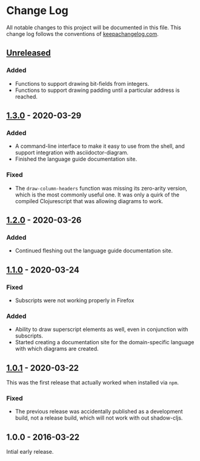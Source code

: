 # Change Log

All notable changes to this project will be documented in this file.
This change log follows the conventions of
[keepachangelog.com](http://keepachangelog.com/).

## [Unreleased][unreleased]

### Added

- Functions to support drawing bit-fields from integers.
- Functions to support drawing padding until a particular address is
  reached.


## [1.3.0] - 2020-03-29

### Added

- A command-line interface to make it easy to use from the shell, and
  support integration with asciidoctor-diagram.
- Finished the language guide documentation site.

### Fixed

- The `draw-column-headers` function was missing its zero-arity
  version, which is the most commonly useful one. It was only a quirk
  of the compiled Clojurescript that was allowing diagrams to work.


## [1.2.0] - 2020-03-26

### Added

- Continued fleshing out the language guide documentation site.


## [1.1.0] - 2020-03-24

### Fixed

- Subscripts were not working properly in Firefox

### Added

- Ability to draw superscript elements as well, even in conjunction
  with subscripts.
- Started creating a documentation site for the domain-specific
  language with which diagrams are created.

## [1.0.1] - 2020-03-22

This was the first release that actually worked when installed via
`npm`.

### Fixed

- The previous release was accidentally published as a development
  build, not a release build, which will not work with out
  shadow-cljs.

## 1.0.0 - 2016-03-22

Intial early release.


[unreleased]: https://github.com/Deep-Symmetry/bytefield-svg/compare/v1.3.0...HEAD
[1.3.0]: https://github.com/Deep-Symmetry/bytefield-svg/compare/v1.2.0...v1.3.0
[1.2.0]: https://github.com/Deep-Symmetry/bytefield-svg/compare/v1.1.0...v1.2.0
[1.1.0]: https://github.com/Deep-Symmetry/bytefield-svg/compare/v1.0.1...v1.1.0
[1.0.1]: https://github.com/Deep-Symmetry/bytefield-svg/compare/v1.0.0...v1.0.1
